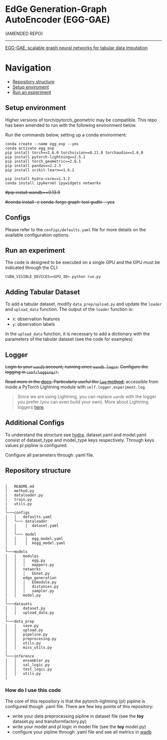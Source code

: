 # EdGe Generation-Graph AutoEncoder (EGG-GAE)

(AMENDED REPO)

---

[EGG-GAE: scalable graph neural networks for tabular data imputation](https://arxiv.org/abs/2210.10446)
# Navigation
- [Repository structure](#repository_structure)
- [Setup enviroment](#setup_environment)
- [Run an experiment](#run_an_experiment)

## Setup environment
Higher versions of torch/pytorch_geometric may be compatible.
This repo has been amended to run with the following environment below.

Run the commands below, setting up a conda environment:

```
conda create --name egg_exp --yes
conda activate egg_exp
pip install torch==2.6.0 torchvision==0.21.0 torchaudio==2.6.0
pip install pytorch-lightning==2.5.1
pip install torch_geometric==2.6.1
pip install pandas==2.2.3
pip install scikit-learn==1.6.1

pip install hydra-core==1.3.2
conda install ipykernel ipywidgets networkx
```

~~#pip install wandb==0.13.9~~

~~#conda install -c conda-forge graph-tool gudhi --yes~~

## Configs
Please refer to the `configs/defaults.yaml` file for more details on the available configuration options.

## Run an experiment
The code is designed to be executed on a single GPU and the GPU must be indicated through the CLI:

```
CUDA_VISIBLE_DEVICES=<GPU_ID> python run.py
```

## Adding Tabular Dataset

To add a tabular dataset, modify `data_prep/upload.py` and update the `loader` and `upload_data` function. 
The output of the `loader` function is:
- `X`: observation features
- `y`: observation labels 

In the `upload_data` function, it is necessary to add a dictionary with the parameters of the tabular dataset (see the code for examples)


## Logger
~~Login to your `wandb` account, running once `wandb login`.~~
~~Configure the logging in `conf/logging/*`.~~

~~Read more in the [docs](https://docs.wandb.ai/). Particularly useful the [`log` method](https://docs.wandb.ai/library/log),~~ accessible from inside a PyTorch Lightning module with `self.logger.experiment.log`.

> Since we are using Lightning, you can replace `wandb` with the logger you prefer (you can even build your own).
 More about Lightning loggers [here](https://pytorch-lightning.readthedocs.io/en/latest/extensions/logging.html).

## Additional Configs
To understand the structure see [hydra](https://hydra.cc/docs/tutorials/basic/your_first_app/config_groups/).
dataset.yaml and model.yaml consist of dataset_type and model_type keys respectively. Through keys values pl pipline is configured.

Configure all parameters through .yaml file.

## Repository structure
```

│   README.md
│   method.py
|   dataloader.py
|   train.py
|   utils.py
|
└───configs
│   │   defaults.yaml
│   └─── dataloader
│   │    │  dataset.yaml
│   │
│   └─── model
│   │    │  egg_model.yaml
│   │    │  kegg_model.yaml
|
└───models
│   │   modules 
│   │   │   egg.py
│   │   │   mappers.py
│   │   networks
│   │   │   EGnet.py
│   │   edge_generation
│   │   │   EGmodule.py
│   │   │   distances.py
│   │   │   sampler.py
│   │   model.py
|
└───datasets
│   │   dataset.py
│   │   upload_data.py
|
└───data_prep
│   │   save.py
│   │   upload.py
│   │   pipeline.py
│   │   preprocesing.py
│   │   utils.py
│   │   miss_utils.py
|
└───inference
│   │   ensembler.py
│   │   val_logic.py
│   │   test_logic.py
│   │   utils.py
|

```

### How do I use this code ###
The core of this repository is that the pytorch-lightning (pl) pipline is configured though .yaml file.
There are few key points of this repository:
- write your data preprocessing pipline in dataset file (see the **toy** dataset.py and transformfactory.py)
- write your model and pl logic in model file (see the **toy** model.py)
- configure your pipline through .yaml file and see all metrics in [wadb](https://docs.wandb.ai/)



